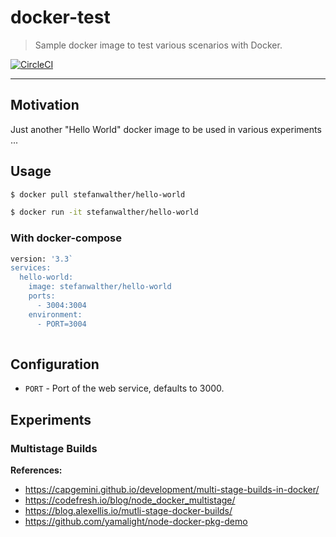 # docker-test

> Sample docker image to test various scenarios with Docker.

[![CircleCI](https://circleci.com/gh/stefanwalther/docker-test.svg?style=svg)](https://circleci.com/gh/stefanwalther/docker-test)

---

## Motivation

Just another "Hello World" docker image to be used in various experiments ...

## Usage

```sh
$ docker pull stefanwalther/hello-world
```

```sh
$ docker run -it stefanwalther/hello-world
```

### With docker-compose

```sh
version: '3.3`
services:
  hello-world:
    image: stefanwalther/hello-world
    ports:
      - 3004:3004
    environment:
      - PORT=3004
        
```

## Configuration

- `PORT` - Port of the web service, defaults to 3000.

## Experiments

### Multistage Builds

**References:**
- https://capgemini.github.io/development/multi-stage-builds-in-docker/
- https://codefresh.io/blog/node_docker_multistage/
- https://blog.alexellis.io/mutli-stage-docker-builds/
- https://github.com/yamalight/node-docker-pkg-demo

